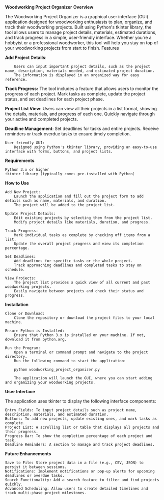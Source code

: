 **Woodworking Project Organizer**
**Overview**

The Woodworking Project Organizer is a graphical user interface (GUI) application designed for woodworking enthusiasts to plan, organize, and track their woodworking projects. Built using Python's tkinter library, the tool allows users to manage project details, materials, estimated durations, and track progress in a simple, user-friendly interface. Whether you're a hobbyist or a professional woodworker, this tool will help you stay on top of your woodworking projects from start to finish.
Features

  **Add Project Details**:
  
        Users can input important project details, such as the project name, description, materials needed, and estimated project duration.
        The information is displayed in an organized way for easy reference.

  **Track Progress:**
        The tool includes a feature that allows users to monitor the progress of each project.
        Mark tasks as complete, update the project status, and set deadlines for each project phase.

  **Project List View**:
        Users can view all their projects in a list format, showing the details, materials, and progress of each one.
        Quickly navigate through your active and completed projects.

   **Deadline Management**:
        Set deadlines for tasks and entire projects.
        Receive reminders or track overdue tasks to ensure timely completion.

    User-friendly GUI:
        Designed using Python's tkinter library, providing an easy-to-use interface with forms, buttons, and project lists.

**Requirements**

    Python 3.x or higher
    tkinter library (typically comes pre-installed with Python)

 **How to Use**

    Add New Project:
        Launch the application and fill out the project form to add details such as name, materials, and duration.
        The project will be added to the project list.

    Update Project Details:
        Edit existing projects by selecting them from the project list.
        Modify project details like materials, duration, and progress.

    Track Progress:
        Mark individual tasks as complete by checking off items from a list.
        Update the overall project progress and view its completion percentage.

    Set Deadlines:
        Add deadlines for specific tasks or the whole project.
        Track approaching deadlines and completed tasks to stay on schedule.

    View Projects:
        The project list provides a quick view of all current and past woodworking projects.
        Easily navigate between projects and check their status and progress.

**Installation**

    Clone or Download:
        Clone the repository or download the project files to your local machine.

    Ensure Python is Installed:
        Ensure that Python 3.x is installed on your machine. If not, download it from python.org.

    Run the Program:
        Open a terminal or command prompt and navigate to the project directory.
        Run the following command to start the application:

        python woodworking_project_organizer.py

        The application will launch the GUI, where you can start adding and organizing your woodworking projects.

**User Interface**

The application uses tkinter to display the following interface components:

    Entry Fields: To input project details such as project name, description, materials, and estimated duration.
    Buttons: To add new projects, update existing ones, and mark tasks as complete.
    Project List: A scrolling list or table that displays all projects and their progress.
    Progress Bar: To show the completion percentage of each project and task.
    Deadline Reminders: A section to manage and track project deadlines.

**Future Enhancements**

    Save to File: Store project data in a file (e.g., CSV, JSON) to persist it between sessions.
    Notifications: Implement notifications or pop-up alerts for upcoming deadlines or overdue tasks.
    Search Functionality: Add a search feature to filter and find projects quickly.
    Advanced Scheduling: Allow users to create detailed timelines and track multi-phase project milestones.
